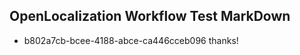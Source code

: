 ## OpenLocalization Workflow Test MarkDown
* b802a7cb-bcee-4188-abce-ca446cceb096 thanks!

<!--HONumber=Aug16_HO3-->


